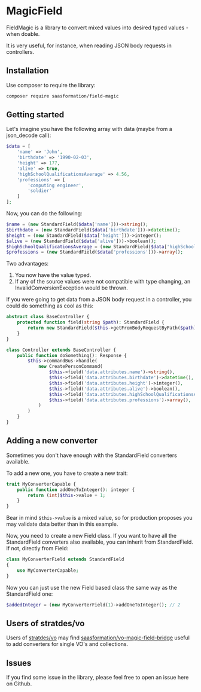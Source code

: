 # MagicField

FieldMagic is a library to convert mixed values into desired typed values -when doable.

It is very useful, for instance, when reading JSON body requests in controllers.

## Installation

Use composer to require the library:

```bash
composer require saasformation/field-magic
```

## Getting started

Let's imagine you have the following array with data (maybe from a json_decode call):

```php
$data = [
    'name' => 'John',
    'birthdate' => '1990-02-03',
    'height' => 177,
    'alive' => true,
    'highSchoolQualificationsAverage' => 4.56,
    'professions' => [
        'computing engineer',
        'soldier'
    ]
];
```

Now, you can do the following:

```php
$name = (new StandardField($data['name']))->string();
$birthdate = (new StandardField($data['birthdate']))->datetime();
$height = (new StandardField($data['height']))->integer();
$alive = (new StandardField($data['alive']))->boolean();
$highSchoolQualificationsAverage = (new StandardField($data['highSchoolQualificationsAverage']))->float();
$professions = (new StandardField($data['professions']))->array();
```

Two advantages:

1. You now have the value typed.
2. If any of the source values were not compatible with type changing, an InvalidConversionException would be thrown.

If you were going to get data from a JSON body request in a controller, you could do something as cool as this:

```php
abstract class BaseController {
    protected function field(string $path): StandardField {
        return new StandardField($this->getFromBodyRequestByPath($path));
    }
}

class Controller extends BaseController {
    public function doSomething(): Response {
        $this->commandBus->handle(
            new CreatePersonCommand(
                $this->field('data.attributes.name')->string(),
                $this->field('data.attributes.birthdate')->datetime(),
                $this->field('data.attributes.height')->integer(),
                $this->field('data.attributes.alive')->boolean(),
                $this->field('data.attributes.highSchoolQualificationsAverage')->float(),
                $this->field('data.attributes.professions')->array(),
            )
        )
    }
}
```

## Adding a new converter

Sometimes you don't have enough with the StandardField converters available.

To add a new one, you have to create a new trait:

```php
trait MyConverterCapable {
    public function addOneToInteger(): integer {
        return (int)$this->value + 1;
    }
}
```

Bear in mind ```$this->value``` is a mixed value, so for production proposes you may validate data better than in this example.

Now, you need to create a new Field class. If you want to have all the StandardField converters also available, you can inherit from
StandardField. If not, directly from Field:

```php
class MyConverterField extends StandardField
{
    use MyConverterCapable;
}
```

Now you can just use the new Field based class the same way as the StandardField one:

```php
$addedInteger = (new MyConverterField(1)->addOneToInteger(); // 2
```

## Users of stratdes/vo

Users of [stratdes/vo](https://github.com/stratdes/vo) may find
[saasformation/vo-magic-field-bridge](https://github.com/SaaSFormationCOM/vo-magic-field-bridge) useful to
add converters for single VO's and collections.

## Issues

If you find some issue in the library, please feel free to open an issue here on Github.
